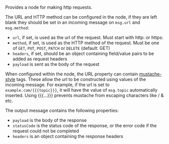 Provides a node for making http requests.

The URL and HTTP method can be configured in the node, if they are left blank they should be set in an incoming message on `msg.url` and `msg.method`:

*   `url`, if set, is used as the url of the request. Must start with http: or https:
*   `method`, if set, is used as the HTTP method of the request. Must be one of `GET`, `PUT`, `POST`, `PATCH` or `DELETE` (default: GET)
*   `headers`, if set, should be an object containing field/value pairs to be added as request headers
*   `payload` is sent as the body of the request

When configured within the node, the URL property can contain [mustache-style](http://mustache.github.io/mustache.5.html) tags. These allow the url to be constructed using values of the incoming message. For example, if the url is set to `example.com/{{{topic}}}`, it will have the value of `msg.topic` automatically inserted. Using {{{...}}} prevents mustache from escaping characters like / & etc.

The output message contains the following properties:

*   `payload` is the body of the response
*   `statusCode` is the status code of the response, or the error code if the request could not be completed
*   `headers` is an object containing the response headers